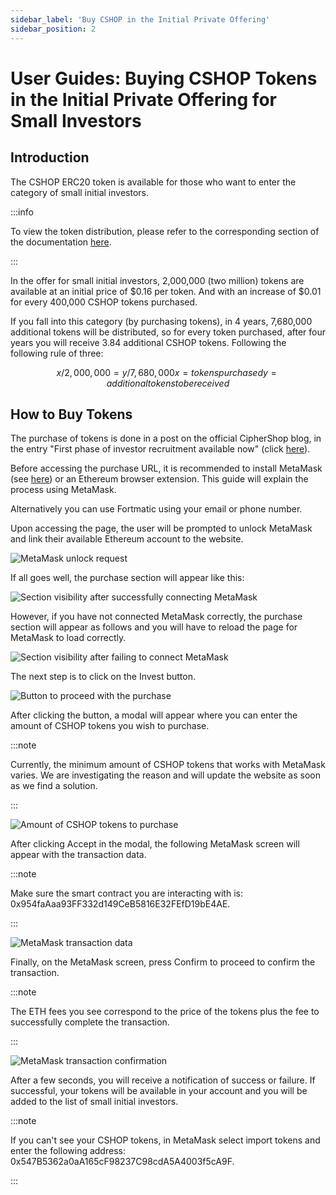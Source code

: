```yaml
---
sidebar_label: 'Buy CSHOP in the Initial Private Offering'
sidebar_position: 2
---
```


# User Guides: Buying CSHOP Tokens in the Initial Private Offering for Small Investors

## Introduction

The CSHOP ERC20 token is available for those who want to enter the category of small initial investors.

:::info

To view the token distribution, please refer to the corresponding section of the documentation [here](/docs/general/governance#distribution-of-cshop).

:::

In the offer for small initial investors, 2,000,000 (two million) tokens are available at an initial price of $0.16 per token. And with an increase of $0.01 for every 400,000 CSHOP tokens purchased.

If you fall into this category (by purchasing tokens), in 4 years, 7,680,000 additional tokens will be distributed, so for every token purchased, after four years you will receive 3.84 additional CSHOP tokens. Following the following rule of three:

```math

x/2,000,000 = y/7,680,000

x = tokens purchased
y = additional tokens to be received

```

## How to Buy Tokens

The purchase of tokens is done in a post on the official CipherShop blog, in the entry "First phase of investor recruitment available now" (click [here](https://ciphershop.org/blog/initial-private-purchase-available)).

Before accessing the purchase URL, it is recommended to install MetaMask (see [here](https://metamask.io/)) or an Ethereum browser extension. This guide will explain the process using MetaMask.

Alternatively you can use Fortmatic using your email or phone number.

Upon accessing the page, the user will be prompted to unlock MetaMask and link their available Ethereum account to the website.

![MetaMask unlock request](/guides/presale/en/step_1.png)

If all goes well, the purchase section will appear like this:

![Section visibility after successfully connecting MetaMask](/guides/presale/en/step_2.png)

However, if you have not connected MetaMask correctly, the purchase section will appear as follows and you will have to reload the page for MetaMask to load correctly.

![Section visibility after failing to connect MetaMask](/guides/presale/en/step_3.png)

The next step is to click on the Invest button.

![Button to proceed with the purchase](/guides/presale/en/step_4.png)

After clicking the button, a modal will appear where you can enter the amount of CSHOP tokens you wish to purchase.

:::note

Currently, the minimum amount of CSHOP tokens that works with MetaMask varies. We are investigating the reason and will update the website as soon as we find a solution.

:::

![Amount of CSHOP tokens to purchase](/guides/presale/en/step_5.png)

After clicking Accept in the modal, the following MetaMask screen will appear with the transaction data.

:::note

Make sure the smart contract you are interacting with is: 0x954faAaa93FF332d149CeB5816E32FEfD19bE4AE.

:::

![MetaMask transaction data](/guides/presale/en/step_6.png)

Finally, on the MetaMask screen, press Confirm to proceed to confirm the transaction.

:::note

The ETH fees you see correspond to the price of the tokens plus the fee to successfully complete the transaction.

:::

![MetaMask transaction confirmation](/guides/presale/en/step_7.png)

After a few seconds, you will receive a notification of success or failure. If successful, your tokens will be available in your account and you will be added to the list of small initial investors.

:::note

If you can't see your CSHOP tokens, in MetaMask select import tokens and enter the following address: 0x547B5362a0aA165cF98237C98cdA5A4003f5cA9F.

:::
